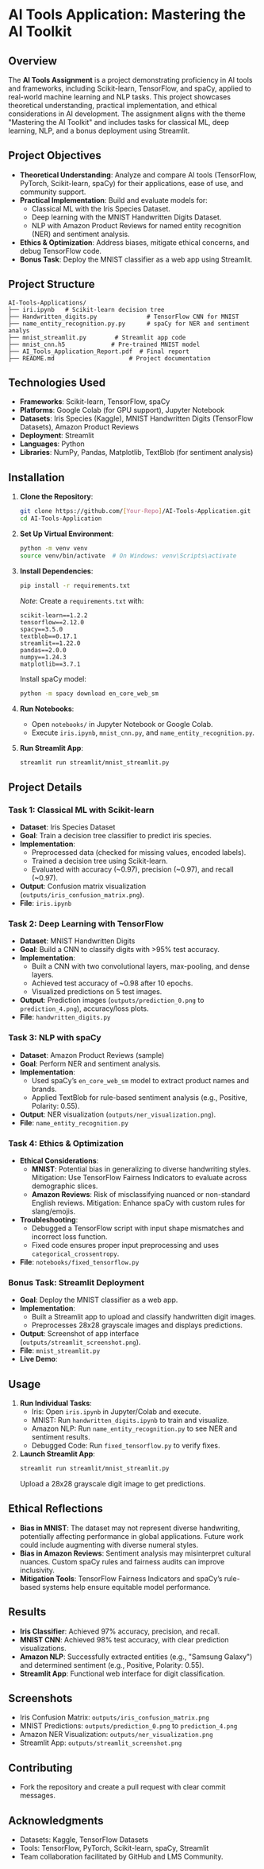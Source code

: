 # AI Tools Application: Mastering the AI Toolkit

## Overview
The **AI Tools Assignment** is a  project demonstrating proficiency in AI tools and frameworks, including Scikit-learn, TensorFlow, and spaCy, applied to real-world machine learning and NLP tasks. This project showcases theoretical understanding, practical implementation, and ethical considerations in AI development. The assignment aligns with the theme "Mastering the AI Toolkit" and includes tasks for classical ML, deep learning, NLP, and a bonus deployment using Streamlit.

## Project Objectives
- **Theoretical Understanding**: Analyze and compare AI tools (TensorFlow, PyTorch, Scikit-learn, spaCy) for their applications, ease of use, and community support.
- **Practical Implementation**: Build and evaluate models for:
  - Classical ML with the Iris Species Dataset.
  - Deep learning with the MNIST Handwritten Digits Dataset.
  - NLP with Amazon Product Reviews for named entity recognition (NER) and sentiment analysis.
- **Ethics & Optimization**: Address biases, mitigate ethical concerns, and debug TensorFlow code.
- **Bonus Task**: Deploy the MNIST classifier as a web app using Streamlit.


## Project Structure
```
AI-Tools-Applications/                     
├── iri.ipynb   # Scikit-learn decision tree
├── Handwritten_digits.py              # TensorFlow CNN for MNIST
├── name_entity_recognition.py.py      # spaCy for NER and sentiment analys
├── mnist_streamlit.py        # Streamlit app code
├── mnist_cnn.h5             # Pre-trained MNIST model
├── AI_Tools_Application_Report.pdf  # Final report
├── README.md                     # Project documentation
```

## Technologies Used
- **Frameworks**: Scikit-learn, TensorFlow, spaCy
- **Platforms**: Google Colab (for GPU support), Jupyter Notebook
- **Datasets**: Iris Species (Kaggle), MNIST Handwritten Digits (TensorFlow Datasets), Amazon Product Reviews
- **Deployment**: Streamlit
- **Languages**: Python
- **Libraries**: NumPy, Pandas, Matplotlib, TextBlob (for sentiment analysis)

## Installation
1. **Clone the Repository**:
   ```bash
   git clone https://github.com/[Your-Repo]/AI-Tools-Application.git
   cd AI-Tools-Application
   ```

2. **Set Up Virtual Environment**:
   ```bash
   python -m venv venv
   source venv/bin/activate  # On Windows: venv\Scripts\activate
   ```

3. **Install Dependencies**:
   ```bash
   pip install -r requirements.txt
   ```
   *Note*: Create a `requirements.txt` with:
   ```
   scikit-learn==1.2.2
   tensorflow==2.12.0
   spacy==3.5.0
   textblob==0.17.1
   streamlit==1.22.0
   pandas==2.0.0
   numpy==1.24.3
   matplotlib==3.7.1
   ```
   Install spaCy model:
   ```bash
   python -m spacy download en_core_web_sm
   ```

4. **Run Notebooks**:
   - Open `notebooks/` in Jupyter Notebook or Google Colab.
   - Execute `iris.ipynb`, `mnist_cnn.py`, and `name_entity_recognition.py`.

5. **Run Streamlit App**:
   ```bash
   streamlit run streamlit/mnist_streamlit.py
   ```

## Project Details

### Task 1: Classical ML with Scikit-learn
- **Dataset**: Iris Species Dataset
- **Goal**: Train a decision tree classifier to predict iris species.
- **Implementation**:
  - Preprocessed data (checked for missing values, encoded labels).
  - Trained a decision tree using Scikit-learn.
  - Evaluated with accuracy (~0.97), precision (~0.97), and recall (~0.97).
- **Output**: Confusion matrix visualization (`outputs/iris_confusion_matrix.png`).
- **File**: `iris.ipynb`

### Task 2: Deep Learning with TensorFlow
- **Dataset**: MNIST Handwritten Digits
- **Goal**: Build a CNN to classify digits with >95% test accuracy.
- **Implementation**:
  - Built a CNN with two convolutional layers, max-pooling, and dense layers.
  - Achieved test accuracy of ~0.98 after 10 epochs.
  - Visualized predictions on 5 test images.
- **Output**: Prediction images (`outputs/prediction_0.png` to `prediction_4.png`), accuracy/loss plots.
- **File**: `handwritten_digits.py`

### Task 3: NLP with spaCy
- **Dataset**: Amazon Product Reviews (sample)
- **Goal**: Perform NER and sentiment analysis.
- **Implementation**:
  - Used spaCy’s `en_core_web_sm` model to extract product names and brands.
  - Applied TextBlob for rule-based sentiment analysis (e.g., Positive, Polarity: 0.55).
- **Output**: NER visualization (`outputs/ner_visualization.png`).
- **File**: `name_entity_recognition.py`

### Task 4: Ethics & Optimization
- **Ethical Considerations**:
  - **MNIST**: Potential bias in generalizing to diverse handwriting styles. Mitigation: Use TensorFlow Fairness Indicators to evaluate across demographic slices.
  - **Amazon Reviews**: Risk of misclassifying nuanced or non-standard English reviews. Mitigation: Enhance spaCy with custom rules for slang/emojis.
- **Troubleshooting**:
  - Debugged a TensorFlow script with input shape mismatches and incorrect loss function.
  - Fixed code ensures proper input preprocessing and uses `categorical_crossentropy`.
- **File**: `notebooks/fixed_tensorflow.py`

### Bonus Task: Streamlit Deployment
- **Goal**: Deploy the MNIST classifier as a web app.
- **Implementation**:
  - Built a Streamlit app to upload and classify handwritten digit images.
  - Preprocesses 28x28 grayscale images and displays predictions.
- **Output**: Screenshot of app interface (`outputs/streamlit_screenshot.png`).
- **File**: `mnist_streamlit.py`
- **Live Demo**: 

## Usage
1. **Run Individual Tasks**:
   - Iris: Open `iris.ipynb` in Jupyter/Colab and execute.
   - MNIST: Run `handwritten_digits.ipynb` to train and visualize.
   - Amazon NLP: Run `name_entity_recognition.py` to see NER and sentiment results.
   - Debugged Code: Run `fixed_tensorflow.py` to verify fixes.
2. **Launch Streamlit App**:
   ```bash
   streamlit run streamlit/mnist_streamlit.py
   ```
   Upload a 28x28 grayscale digit image to get predictions.

## Ethical Reflections
- **Bias in MNIST**: The dataset may not represent diverse handwriting, potentially affecting performance in global applications. Future work could include augmenting with diverse numeral styles.
- **Bias in Amazon Reviews**: Sentiment analysis may misinterpret cultural nuances. Custom spaCy rules and fairness audits can improve inclusivity.
- **Mitigation Tools**: TensorFlow Fairness Indicators and spaCy’s rule-based systems help ensure equitable model performance.

## Results
- **Iris Classifier**: Achieved 97% accuracy, precision, and recall.
- **MNIST CNN**: Achieved 98% test accuracy, with clear prediction visualizations.
- **Amazon NLP**: Successfully extracted entities (e.g., "Samsung Galaxy") and determined sentiment (e.g., Positive, Polarity: 0.55).
- **Streamlit App**: Functional web interface for digit classification.

## Screenshots
- Iris Confusion Matrix: `outputs/iris_confusion_matrix.png`
- MNIST Predictions: `outputs/prediction_0.png` to `prediction_4.png`
- Amazon NER Visualization: `outputs/ner_visualization.png`
- Streamlit App: `outputs/streamlit_screenshot.png`

## Contributing
- Fork the repository and create a pull request with clear commit messages.

## Acknowledgments
- Datasets: Kaggle, TensorFlow Datasets
- Tools: TensorFlow, PyTorch, Scikit-learn, spaCy, Streamlit
- Team collaboration facilitated by GitHub and LMS Community.

